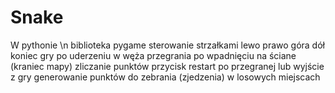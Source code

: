 # Snake 
W pythonie \n
biblioteka pygame 
sterowanie strzałkami lewo prawo góra dół
koniec gry po uderzeniu w węża 
przegrania po wpadnięciu na ściane (kraniec mapy)
zliczanie punktów
przycisk restart po przegranej lub wyjście z gry 
generowanie punktów do zebrania (zjedzenia) w losowych miejscach 
